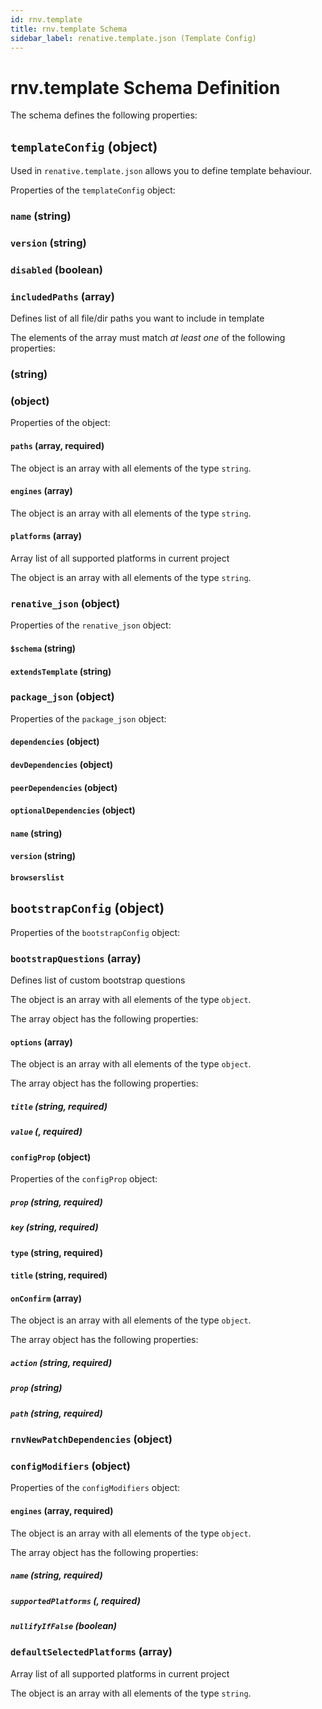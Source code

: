 ```yaml
---
id: rnv.template
title: rnv.template Schema
sidebar_label: renative.template.json (Template Config)
---
```



# rnv.template Schema Definition

The schema defines the following properties:

## `templateConfig` (object)

Used in `renative.template.json` allows you to define template behaviour.

Properties of the `templateConfig` object:

### `name` (string)

### `version` (string)

### `disabled` (boolean)

### `includedPaths` (array)

Defines list of all file/dir paths you want to include in template

The elements of the array must match *at least one* of the following properties:

### (string)

### (object)

Properties of the object:

#### `paths` (array, required)

The object is an array with all elements of the type `string`.

#### `engines` (array)

The object is an array with all elements of the type `string`.

#### `platforms` (array)

Array list of all supported platforms in current project

The object is an array with all elements of the type `string`.

### `renative_json` (object)

Properties of the `renative_json` object:

#### `$schema` (string)

#### `extendsTemplate` (string)

### `package_json` (object)

Properties of the `package_json` object:

#### `dependencies` (object)

#### `devDependencies` (object)

#### `peerDependencies` (object)

#### `optionalDependencies` (object)

#### `name` (string)

#### `version` (string)

#### `browserslist`

## `bootstrapConfig` (object)

Properties of the `bootstrapConfig` object:

### `bootstrapQuestions` (array)

Defines list of custom bootstrap questions

The object is an array with all elements of the type `object`.

The array object has the following properties:

#### `options` (array)

The object is an array with all elements of the type `object`.

The array object has the following properties:

##### `title` (string, required)

##### `value` (, required)

#### `configProp` (object)

Properties of the `configProp` object:

##### `prop` (string, required)

##### `key` (string, required)

#### `type` (string, required)

#### `title` (string, required)

#### `onConfirm` (array)

The object is an array with all elements of the type `object`.

The array object has the following properties:

##### `action` (string, required)

##### `prop` (string)

##### `path` (string, required)

### `rnvNewPatchDependencies` (object)

### `configModifiers` (object)

Properties of the `configModifiers` object:

#### `engines` (array, required)

The object is an array with all elements of the type `object`.

The array object has the following properties:

##### `name` (string, required)

##### `supportedPlatforms` (, required)

##### `nullifyIfFalse` (boolean)

### `defaultSelectedPlatforms` (array)

Array list of all supported platforms in current project

The object is an array with all elements of the type `string`.